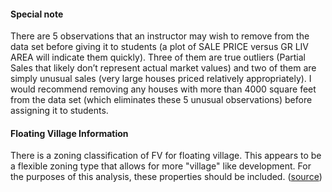 #### Special note

There are 5 observations that an instructor may wish to remove from the data set before giving it to students (a plot of SALE PRICE versus GR LIV AREA will indicate them quickly). Three of them are true outliers (Partial Sales that likely don’t represent actual market values) and two of them are simply unusual sales (very large houses priced relatively appropriately). I would recommend removing any houses with more than 4000 square feet from the data set (which eliminates these 5 unusual observations) before assigning it to students.

#### Floating Village Information
There is a zoning classification of FV for floating village.  This appears to be a flexible zoning type that allows for more "village" like development.  For the purposes of this analysis, these properties should be included.  ([source](https://www.cityofames.org/home/showpublisheddocument/659/637455425482600000))
